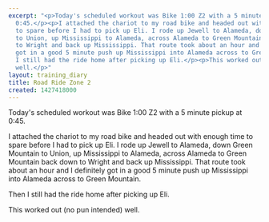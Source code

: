 ```yaml
---
excerpt: "<p>Today's scheduled workout was Bike 1:00 Z2 with a 5 minute pickup at
  0:45.</p><p>I attached the chariot to my road bike and headed out with enough time
  to spare before I had to pick up Eli. I rode up Jewell to Alameda, down Green Mountain
  to Union, up Mississippi to Alameda, across Alameda to Green Mountain back down
  to Wright and back up Mississippi. That route took about an hour and I definitely
  got in a good 5 minute push up Mississippi into Alameda across to Green Mountain.</p><p>Then
  I still had the ride home after picking up Eli.</p><p>This worked out (no pun intended)
  well.</p>"
layout: training_diary
title: Road Ride Zone 2
created: 1427418000
---
```

<p>Today's scheduled workout was Bike 1:00 Z2 with a 5 minute pickup at 0:45.</p><p>I attached the chariot to my road bike and headed out with enough time to spare before I had to pick up Eli. I rode up Jewell to Alameda, down Green Mountain to Union, up Mississippi to Alameda, across Alameda to Green Mountain back down to Wright and back up Mississippi. That route took about an hour and I definitely got in a good 5 minute push up Mississippi into Alameda across to Green Mountain.</p><p>Then I still had the ride home after picking up Eli.</p><p>This worked out (no pun intended) well.</p>
